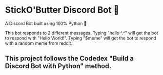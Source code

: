 # StickO'Butter Discord Bot 🧈
A Discord Bot built using 100% Python 🐍

This bot responds to 2 different messages. Typing "hello ^.^" will get the bot to respond with "Hello World!". Typing "$meme" will get the bot to respond with a random meme from reddit.

## This project follows the Codedex "Build a Discord Bot with Python" method.
